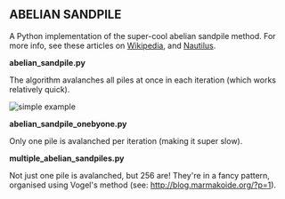 ABELIAN SANDPILE
----------------

A Python implementation of the super-cool abelian sandpile method. For more info, see these articles on [Wikipedia](http://en.wikipedia.org/wiki/Abelian_sandpile_model), and [Nautilus](http://nautil.us/issue/23/dominoes/the-amazing-autotuning-sandpile).

**abelian_sandpile.py**

The algorithm avalanches all piles at once in each iteration (which works relatively quick).

![simple example](https://github.com/esdalmaijer/abelian_sandpile/abelian_sandpile_10000_100x100.png)

**abelian_sandpile_onebyone.py**

Only one pile is avalanched per iteration (making it super slow).

**multiple_abelian_sandpiles.py**

Not just one pile is avalanched, but 256 are! They're in a fancy pattern, organised using Vogel's method (see: http://blog.marmakoide.org/?p=1).
